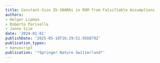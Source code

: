 ```yaml
---
title: Constant-Size Zk-SNARKs in ROM from Falsifiable Assumptions
authors:
- Helger Lipmaa
- Roberto Parisella
- Janno Siim
date: '2024-01-01'
publishDate: '2025-05-18T16:29:51.956879Z'
publication_types:
- manuscript
publication: '*Springer Nature Switzerland*'
---
```

